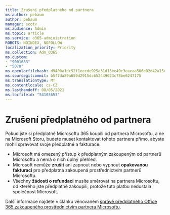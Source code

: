 ```yaml
---
title: Zrušení předplatného od partnera
ms.author: pebaum
author: pebaum
manager: scotv
ms.audience: Admin
ms.topic: article
ms.service: o365-administration
ROBOTS: NOINDEX, NOFOLLOW
localization_priority: Priority
ms.collection: Adm_O365
ms.custom:
- "9001683"
- "5078"
ms.openlocfilehash: d9400a1dc52f1eecde925a31d13ec49c3eaeaa506e02d42a15c643259609ea24
ms.sourcegitcommit: b5f7da89a650d2915dc652449623c78be6247175
ms.translationtype: MT
ms.contentlocale: cs-CZ
ms.lasthandoff: 08/05/2021
ms.locfileid: "54103653"
---
```

# <a name="cancel-subscription-from-partner"></a>Zrušení předplatného od partnera

Pokud jste si předplatné Microsoftu 365 koupili od partnera Microsoftu, a ne na Microsoft Storu, budete muset kontaktovat tohoto partnera přímo, abyste mohli spravovat svoje předplatné a fakturace.

- Microsoft má omezený přístup k předplatným zakoupeným od partnerů Microsoftu a nemá o nich úplný přehled. 
- Microsoft nemůže **zrušit** ani zapnout nebo vypnout **opakovanou fakturaci** pro předplatná zakoupená prostřednictvím partnerů Microsoftu. 
- Všechny **žádosti o refundaci** musíte směrovat na partnera Microsoftu, od kterého jste předplatné zakoupili, protože tuto platbu nedostala společnost Microsoft. 

Další informace najdete v článku věnovaném [správě předplatného Office 365 zakoupeného prostřednictvím partnera Microsoftu](https://support.microsoft.com/help/4230739/microsoft-account-manage-office-365-subscription-from-third-party). 

